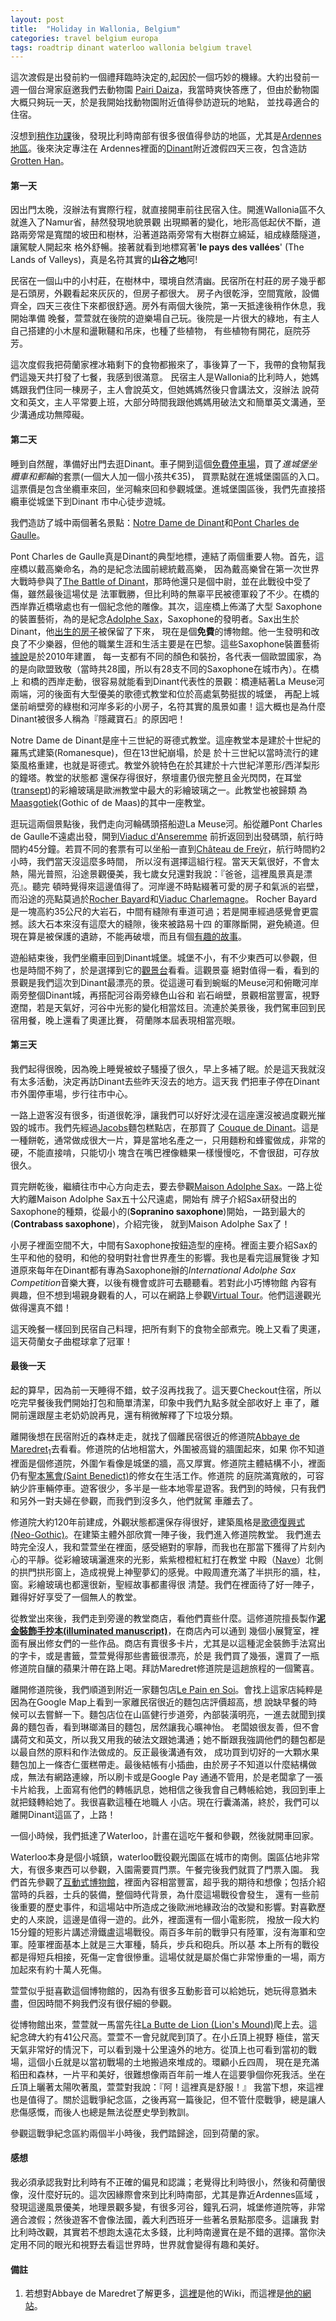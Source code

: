 ```yaml
---
layout: post
title:  "Holiday in Wallonia, Belgium"
categories: travel belgium europa
tags: roadtrip dinant waterloo wallonia belgium travel
---
```


這次渡假是出發前約一個禮拜臨時決定的,起因於一個巧妙的機緣。大約出發前一週一個台灣家庭邀我們去動物園
[Pairi Daiza][1]，我當時爽快答應了，但由於動物園大概只夠玩一天，於是我開始找動物園附近值得參訪遊玩的地點，
並找尋適合的住宿。

沒想到[稍作功課][3]後，發現比利時南部有很多很值得參訪的地區，尤其是[Ardennes地區][2]。後來決定專注在
Ardennes裡面的[Dinant][4]附近渡假四天三夜，包含造訪[Grotten Han][5]。

#### 第一天
因出門太晚，沒辦法有實際行程，就直接開車前往民宿入住。開進Wallonia區不久就進入了Namur省，赫然發現地貌景觀
出現顯著的變化，地形高低起伏不斷，道路兩旁常是寬闊的坡田和樹林，沿著道路兩旁常有大樹群立綿延，組成綠蔭隧道，讓駕駛人開起來
格外舒暢。接著就看到地標寫著'__le pays des vallées__' (The Lands of Valleys)，真是名符其實的**山谷之地**阿!

民宿在一個山中的小村莊，在樹林中，環境自然清幽。民宿所在村莊的房子幾乎都是石頭房，外觀看起來灰灰的，但房子都很大。
房子內很乾淨，空間寬敞，設備齊全，四天三夜住下來都很舒適。房外有兩個大後院，第一天抵達後稍作休息，我開始準備
晚餐，萱萱就在後院的遊樂場自己玩。後院是一片很大的綠地，有主人自己搭建的小木屋和盪鞦韆和吊床，也種了些植物，
有些植物有開花，庭院芬芳。

這次度假我把荷蘭家裡冰箱剩下的食物都搬來了，事後算了一下，我帶的食物幫我們這幾天共打發了七餐，我感到很滿意。
民宿主人是Wallonia的比利時人，她媽媽跟我們住同一棟房子，主人會說英文，但她媽媽然後只會講法文，沒辦法
說荷文和英文，主人平常要上班，大部分時間我跟他媽媽用破法文和簡單英文溝通，至少溝通成功無障礙。

#### 第二天
睡到自然醒，準備好出門去逛Dinant。車子開到這個[免費停車場][6]，買了*進城堡坐纜車和郵輪*的套票(一個大人加一個小孩共€35)，
買票點就在進城堡園區的入口。這票價是包含坐纜車來回，坐河輪來回和參觀城堡。進城堡園區後，我們先直接搭纜車從城堡下到Dinant
市中心徒步遊城。

我們造訪了城中兩個著名景點：[Notre Dame de Dinant][7]和[Pont Charles de Gaulle][8]。

Pont Charles de Gaulle真是Dinant的典型地標，連結了兩個重要人物。首先，這座橋以戴高樂命名，為的是紀念法國前總統戴高樂，
因為戴高樂曾在第一次世界大戰時參與了[The Battle of Dinant][9]，那時他還只是個中尉，並在此戰役中受了傷，雖然最後這場仗是
法軍戰勝，但比利時的無辜平民被德軍殺了不少。在橋的西岸靠近橋墩處也有一個紀念他的雕像。其次，這座橋上佈滿了大型
Saxophone的裝置藝術，為的是紀念[Adolphe Sax][10]，Saxophone的發明者。Sax出生於Dinant，他[出生的房子][11]被保留了下來，
現在是個**免費**的博物館。他一生發明和改良了不少樂器，但他的職業生涯和生活主要是在巴黎。這些Saxophone裝置藝術[據說][12]是於2010年建置，
每一支都有不同的顏色和裝扮，各代表一個歐盟國家，為的是向歐盟致敬（當時共28國，所以有28支不同的Saxophone在城市內）。在橋上
和橋的西岸走動，很容易就能看到Dinant代表性的景觀：橋連結著La Meuse河兩端，河的後面有大型優美的歌德式教堂和位於高處氣勢挺拔的城堡，
再配上城堡前峭壁旁的綠樹和河岸多彩的小房子，名符其實的風景如畫！這大概也是為什麼Dinant被很多人稱為『隱藏寶石』的原因吧！

Notre Dame de Dinant是座十三世紀的哥德式教堂。這座教堂本是建於十世紀的羅馬式建築(Romanesque)，但在13世紀崩塌，於是
於十三世紀以當時流行的建築風格重建，也就是哥德式。教堂外貌特色在於其建於十六世紀洋蔥形/西洋梨形的鐘塔。教堂的狀態都
還保存得很好，祭壇畫仍很完整且金光閃閃，在耳堂([transept][13])的彩繪玻璃是歐洲教堂中最大的彩繪玻璃之一。此教堂也被歸類
為[Maasgotiek][14](Gothic of de Maas)的其中一座教堂。

逛玩這兩個景點後，我們走向河輪碼頭搭船遊La Meuse河。船從離Pont Charles de Gaulle不遠處出發，開到[Viaduc d'Anseremme][15]
前折返回到出發碼頭，航行時間約45分鐘。若買不同的套票有可以坐船一直到[Château de Freÿr][16]，航行時間約2小時，我們當天沒這麼多時間，
所以沒有選擇這組行程。當天天氣很好，不會太熱，陽光普照，沿途景觀優美，我七歲女兒還對我說：『爸爸，這裡風景真是漂亮』。聽完
頓時覺得來這邊值得了。河岸邊不時點綴著可愛的房子和氣派的岩壁，而沿途的亮點莫過於[Rocher Bayard][17]和[Viaduc Charlemagne][18]。
Rocher Bayard是一塊高約35公尺的大岩石，中間有縫隙有車道可過；若是開車經過感覺會更震撼。該大石本來沒有這麼大的縫隙，後來被路易十四
的軍隊斷開，避免繞道。但現在算是被保護的遺跡，不能再破壞，而且有個[有趣的故事][19]。

遊船結束後，我們坐纜車回到Dinant城堡。城堡不小，有不少東西可以參觀，但也是時間不夠了，於是選擇到它的[觀景台][20]看看。這觀景臺
絕對值得一看，看到的景觀是我們這次到Dinant最漂亮的景。從這邊可看到蜿蜒的Meuse河和俯瞰河岸兩旁整個Dinant城，再搭配河谷兩旁綠色山谷和
岩石峭壁，景觀相當豐富，視野遼闊，若是天氣好，河谷中光影的變化相當炫目。流連於美景後，我們駕車回到民宿用餐，晚上還看了奧運比賽，
荷蘭隊本屆表現相當亮眼。

#### 第三天
我們起得很晚，因為晚上睡覺被蚊子騷擾了很久，早上多補了眠。於是這天我就沒有太多活動，決定再訪Dinant去些昨天沒去的地方。這天我
們把車子停在Dinant市外圍停車場，步行往市中心。

一路上遊客沒有很多，街道很乾淨，讓我們可以好好沈浸在這座還沒被過度觀光摧毀的城市。我們先經過[Jacobs][21]麵包糕點店，在那買了
[Couque de Dinant][22]。這是一種餅乾，通常做成很大一片，算是當地名產之一，只用麵粉和蜂蜜做成，非常的硬，不能直接啃，只能切小
塊含在嘴巴裡像糖果一樣慢慢吃，不會很甜，可存放很久。

買完餅乾後，繼續往市中心方向走去，要去參觀[Maison Adolphe Sax][11]。一路上從大約離Maison Adolphe Sax五十公尺遠處，開始有
牌子介紹Sax研發出的Saxophone的種類，從最小的(**Sopranino saxophone**)開始，一路到最大的(**Contrabass saxophone**)，介紹完後，
就到Maison Adolphe Sax了！

小房子裡面空間不大，中間有Saxophone按鈕造型的座椅。裡面主要介紹Sax的生平和他的發明，和他的發明對社會世界產生的影響。我也是看完這展覽後
才知道原來每年在Dinant都有專為Saxophone辦的*International Adolphe Sax Competition*音樂大賽，以後有機會或許可去聽聽看。若對此小巧博物館
內容有興趣，但不想到場親身觀看的人，可以在網路上參觀[Virtual Tour][23]。他們這邊觀光做得還真不錯！

這天晚餐一樣回到民宿自己料理，把所有剩下的食物全部煮完。晚上又看了奧運，這天荷蘭女子曲棍球拿了冠軍！

#### 最後一天
起的算早，因為前一天睡得不錯，蚊子沒再找我了。這天要Checkout住宿，所以吃完早餐後我們開始打包和簡單清潔，印象中我們九點多就全部收好上
車了，離開前還跟屋主老奶奶說再見，還有稍微解釋了下垃圾分類。

離開後想在民宿附近的森林走走，就找了個離民宿很近的修道院[Abbaye de Maredret][24]<sub>1</sub>去看看。修道院的佔地相當大，外圍被高聳的牆圍起來，如果
你不知道裡面是個修道院，外圍乍看像是城堡的牆，高又厚實。修道院主體結構不小，裡面仍有[聖本篤會(Saint Benedict)][25]的修女在生活工作。修道院
的庭院滿寬敞的，可容納少許車輛停車。遊客很少，多半是一些本地零星遊客。我們到的時候，只有我們和另外一對夫婦在參觀，而我們到沒多久，他們就駕
車離去了。

修道院大約120年前建成，外觀狀態都還保存得很好，建築風格是[歌德復興式(Neo-Gothic)][26]。在建築主體外部欣賞一陣子後，我們進入修道院教堂。
我們進去時完全沒人，我和萱萱坐在裡面，感受絕對的寧靜，而我也在那當下獲得了片刻內心的平靜。從彩繪玻璃灑進來的光影，紫紫橙橙紅紅打在教堂
中殿（[Nave](29)）北側的拱門拱形窗上，造成視覺上神聖夢幻的感覺。中殿周遭充滿了半拱形的牆，柱，窗。彩繪玻璃也都還很新，聖經故事都畫得很
清楚。我們在裡面待了好一陣子，難得好好享受了一個無人的教堂。

從教堂出來後，我們走到旁邊的教堂商店，看他們賣些什麼。這修道院擅長製作[**泥金裝飾手抄本(illuminated manuscript)**][27]，在商店內可以通到
幾個小展覽室，裡面有展出修女們的一些作品。商店有賣很多卡片，尤其是以這種泥金裝飾手法寫出的字卡，或是書籤，萱萱覺得那些書籤很漂亮，於是
我們買了幾張，還買了一瓶修道院自釀的蘋果汁帶在路上喝。拜訪Maredret修道院是這趟旅程的一個驚喜。

離開修道院後，我們順道到附近一家麵包店[Le Pain en Soi][28]。會找上這家店純粹是因為在Google Map上看到一家離民宿很近的麵包店評價超高，想
說缺早餐的時候可以去嘗鮮一下。麵包店位在山區健行步道旁，內部裝潢明亮，一進去就聞到撲鼻的麵包香，看到琳瑯滿目的麵包，居然讓我心曠神怡。
老闆娘很友善，但不會講荷文和英文，所以我又用我的破法文跟她溝通；她不斷跟我強調他們的麵包都是以最自然的原料和作法做成的。反正最後溝通有效，
成功買到切好的一大顆水果麵包加上一條杏仁蛋糕帶走。最後結帳有小插曲，由於房子不知道以什麼結構做成，無法有網路連線，所以刷卡或是Google Pay
通通不管用，於是老闆拿了一張卡片給我，上面寫有他們的轉帳訊息，她相信之後我會自己轉帳給她，我回到車上就把錢轉給她了。我很喜歡這種在地職人
小店。現在行囊滿滿，終於，我們可以離開Dinant這區了，上路！

一個小時候，我們抵達了Waterloo，計畫在這吃午餐和參觀，然後就開車回家。

Waterloo本身是個小城鎮，waterloo戰役觀光園區在城市的南側。園區佔地非常大，有很多東西可以參觀，入園需要買門票。午餐完後我們就買了門票入園。
我們首先參觀了[互動式博物館][31]，裡面內容相當豐富，超乎我的期待和想像；包括介紹當時的兵器，士兵的裝備，整個時代背景，為什麼這場戰役會發生，
還有一些前後重要的歷史事件，和這場站中所造成之後歐洲地緣政治的改變和影響。對喜歡歷史的人來說，這邊是值得一遊的。此外，裡面還有一個小電影院，
撥放一段大約15分鐘的短影片講述滑鐵盧這場戰役。兩百多年前的戰爭只有陸軍，沒有海軍和空軍。陸軍裡面基本上就是三大軍種，騎兵，步兵和砲兵。所以基
本上所有的戰役都是得短兵相接，死傷一定會很慘重。這場仗就是屬於傷亡非常慘重的一場，兩方加起來有約十萬人死傷。

萱萱似乎挺喜歡這個博物館的，因為有很多互動影音可以給她玩，她玩得意猶未盡，但因時間不夠我們沒有很仔細的參觀。

從博物館出來，萱萱就一馬當先往[La Butte de Lion (Lion's Mound)][34]爬上去。這紀念碑大約有41公尺高。萱萱不一會兒就爬到頂了。在小丘頂上視野
極佳，當天天氣非常好的情況下，可以看到幾十公里遠外的地方。從頂上也可看到當初的戰場，這個小丘就是以當初戰場的土地搬過來堆成的。環顧小丘四周，
現在是充滿稻田和森林，一片平和美好，很難想像兩百年前一堆人在這要爭個你死我活。坐在丘頂上曬著太陽吹著風，萱萱對我說：『阿！這裡真是舒服！』
我當下想，來這裡也是值得了。關於這戰爭紀念區，之後再寫一篇後記，但不管什麼戰爭，總是讓人悲傷感慨，而後人也總是無法從歷史學到教訓。

參觀這戰爭紀念區約兩個半小時後，我們踏歸途，回到荷蘭的家。


#### 感想
我必須承認我對比利時有不正確的偏見和認識；老覺得比利時很小，然後和荷蘭很像，沒什麼好玩的。這次因緣際會來到比利時南部，尤其是靠近Ardennes區域
，發現這邊風景優美，地理景觀多變，有很多河谷，鐘乳石洞，城堡修道院等，非常適合渡假；然後遊客不會像法國，義大利西班牙一些著名景點那麼多。這讓我
對比利時改觀，其實若不想跑太遠花太多錢，比利時南邊實在是不錯的選擇。當你決定用不同的眼光和視野去看這世界時，世界就會變得有趣和美好。

#### 備註
1. 若想對Abbaye de Maredret了解更多，[這裡][32]是他的Wiki，而這裡是[他的網站][33]。


[1]: https://www.pairidaiza.eu/nl/
[2]: https://en.wikipedia.org/wiki/Ardennes
[3]: https://www.wearetravellers.nl/europa/belgie/mooiste-plekken-ardennen/
[4]: https://www.wearetravellers.nl/europa/belgie/dinant-belgie/
[5]: https://maps.app.goo.gl/EQtUuN3e4VAXHWgF8
[6]: https://maps.app.goo.gl/HAukoGizXFkBKChaA
[7]: https://maps.app.goo.gl/pvye2ioySKQgZSSC8
[8]: https://maps.app.goo.gl/u52n6Ha8aqqzp4N19
[9]: https://en.wikipedia.org/wiki/Battle_of_Dinant
[10]: https://en.wikipedia.org/wiki/Adolphe_Sax
[11]: https://maps.app.goo.gl/QGKFZ9MFxBKCbDXeA
[12]: https://www.atlasobscura.com/places/charles-de-gaulle-bridge-saxophones
[13]: https://en.wikipedia.org/wiki/Transept
[14]: https://nl.wikipedia.org/wiki/Maasgotiek
[15]: https://maps.app.goo.gl/fdTEZRVVShQgfTmQA
[16]: https://maps.app.goo.gl/Mhd1hfoeMJuz21dcA
[17]: https://maps.app.goo.gl/hkn6HGzR56pvCZSe7
[18]: https://maps.app.goo.gl/rZ25C5kMm9fgisaPA
[19]: https://en.wikipedia.org/wiki/Bayard_(legend)
[20]: https://maps.app.goo.gl/cFKMksdoEYU8UjTr6
[21]: https://maps.app.goo.gl/et8gbdXKxtVQLbXg6
[22]: https://en.wikipedia.org/wiki/Couque_de_Dinant
[23]: https://sax.dinant.be/sax-the-city/maison-de-monsieur-sax
[24]: https://maps.app.goo.gl/JWvSMXPuF62nnQcx7
[25]: https://en.wikipedia.org/wiki/Benedictines
[26]: https://en.wikipedia.org/wiki/Gothic_Revival_architecture
[27]: https://zh.wikipedia.org/zh-tw/%E6%B3%A5%E9%87%91%E8%A3%9D%E9%A3%BE%E6%89%8B%E6%8A%84%E6%9C%AC
[28]: https://maps.app.goo.gl/CMH5XtENyXAMyp4T9
[29]: https://en.wikipedia.org/wiki/Nave
[30]: https://maps.app.goo.gl/sVXgFNZvzmE23jUbA
[31]: https://maps.app.goo.gl/1YkQN8GrNBvnvWBr5
[32]: https://en.wikipedia.org/wiki/Maredret_Abbey
[33]: https://www.accueil-abbaye-maredret.info/
[34]: https://maps.app.goo.gl/GFXjt5cdnEDbY8SE9

